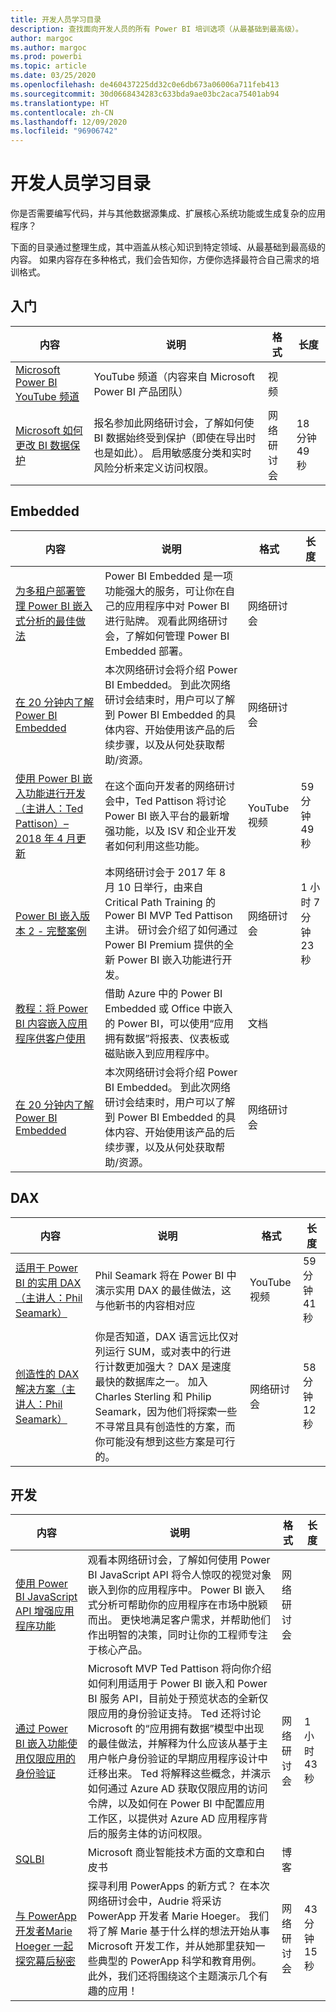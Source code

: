 ```yaml
---
title: 开发人员学习目录
description: 查找面向开发人员的所有 Power BI 培训选项（从最基础到最高级）。
author: margoc
ms.author: margoc
ms.prod: powerbi
ms.topic: article
ms.date: 03/25/2020
ms.openlocfilehash: de460437225dd32c0e6db673a06006a711feb413
ms.sourcegitcommit: 30d0668434283c633bda9ae03bc2aca75401ab94
ms.translationtype: HT
ms.contentlocale: zh-CN
ms.lasthandoff: 12/09/2020
ms.locfileid: "96906742"
---
```

# <a name="developer-learning-catalog"></a>开发人员学习目录

你是否需要编写代码，并与其他数据源集成、扩展核心系统功能或生成复杂的应用程序？

下面的目录通过整理生成，其中涵盖从核心知识到特定领域、从最基础到最高级的内容。 如果内容存在多种格式，我们会告知你，方便你选择最符合自己需求的培训格式。

## <a name="get-started"></a>入门<a name="get-started"></a>
| 内容 | 说明 | 格式  | 长度      |
|--------------------------------------------------------------------------------------------------------------------------------------------------|---------------------------------------------------------------------------------------------------------------------------------------------------------------------------------------------------|---------|-------------|
| [Microsoft Power BI YouTube 频道](https://www.youtube.com/user/mspowerbi/videos)  | YouTube 频道（内容来自 Microsoft Power BI 产品团队）   | 视频  |             |
| [Microsoft 如何更改 BI 数据保护](https://info.microsoft.com/ww-landing-How-Microsoft-Is-Changing-BI-Data-Protection-OnDemand.html) | 报名参加此网络研讨会，了解如何使 BI 数据始终受到保护（即使在导出时也是如此）。 启用敏感度分类和实时风险分析来定义访问权限。 | 网络研讨会 | 18 分钟 49 秒 |
## <a name="embedded"></a>Embedded<a name="embedded"></a>
| 内容 | 说明 | 格式  | 长度      |
|--------------------------------------------------------------------------------------------------------------------------------------------------|---------------------------------------------------------------------------------------------------------------------------------------------------------------------------------------------------|---------|-------------|
| [为多租户部署管理 Power BI 嵌入式分析的最佳做法](https://info.microsoft.com/ww-landing-PBI-webinar-Best-Practices-for-Managing-Power-BI-Embedded-video.html) | Power BI Embedded 是一项功能强大的服务，可让你在自己的应用程序中对 Power BI 进行贴牌。 观看此网络研讨会，了解如何管理 Power BI Embedded 部署。   | 网络研讨会       |                |
| [在 20 分钟内了解 Power BI Embedded](https://info.microsoft.com/ww-ondemand-power-bi-embedded-in-20-min.html)  | 本次网络研讨会将介绍 Power BI Embedded。 到此次网络研讨会结束时，用户可以了解到 Power BI Embedded 的具体内容、开始使用该产品的后续步骤，以及从何处获取帮助/资源。 | 网络研讨会       |                |
| [使用 Power BI 嵌入功能进行开发（主讲人：Ted Pattison）– 2018 年 4 月更新](https://www.youtube.com/watch?v=swnGlrRy588)  | 在这个面向开发者的网络研讨会中，Ted Pattison 将讨论 Power BI 嵌入平台的最新增强功能，以及 ISV 和企业开发者如何利用这些功能。 | YouTube 视频 | 59 分钟 49 秒  |
| [Power BI 嵌入版本 2 - 完整案例](https://community.powerbi.com/t5/Webinars-and-Video-Gallery/Power-BI-Embedding-Version-2-The-Full-Story/td-p/229527)    | 本网络研讨会于 2017 年 8 月 10 日举行，由来自 Critical Path Training 的 Power BI MVP Ted Pattison 主讲。 研讨会介绍了如何通过 Power BI Premium 提供的全新 Power BI 嵌入功能进行开发。  | 网络研讨会       | 1 小时 7 分钟 23 秒 |
| [教程：将 Power BI 内容嵌入应用程序供客户使用](../developer/embedded/embed-sample-for-customers.md) | 借助 Azure 中的 Power BI Embedded 或 Office 中嵌入的 Power BI，可以使用“应用拥有数据”将报表、仪表板或磁贴嵌入到应用程序中。  | 文档 |                |
| [在 20 分钟内了解 Power BI Embedded](https://info.microsoft.com/ww-ondemand-power-bi-embedded-in-20-min.html)  | 本次网络研讨会将介绍 Power BI Embedded。 到此次网络研讨会结束时，用户可以了解到 Power BI Embedded 的具体内容、开始使用该产品的后续步骤，以及从何处获取帮助/资源。 | 网络研讨会       |                |
## <a name="dax"></a>DAX<a name="dax"></a>
| 内容 | 说明 | 格式  | 长度      |
|--------------------------------------------------------------------------------------------------------------------------------------------------|---------------------------------------------------------------------------------------------------------------------------------------------------------------------------------------------------|---------|-------------|
| [适用于 Power BI 的实用 DAX（主讲人：Phil Seamark）](https://www.youtube.com/watch?v=1fGfqzS37qs)                                                                                    | Phil Seamark 将在 Power BI 中演示实用 DAX 的最佳做法，这与他新书的内容相对应                                                                                                                                                                                                                 | YouTube 视频 | 59 分钟 41 秒 |
| [创造性的 DAX 解决方案（主讲人：Phil Seamark）](https://community.powerbi.com/t5/Webinars-and-Video-Gallery/10-2-18-Webinar-Creative-DAX-solutions-by-Philip-Seamark/td-p/516250) | 你是否知道，DAX 语言远比仅对列运行 SUM，或对表中的行进行计数更加强大？ DAX 是速度最快的数据库之一。  加入 Charles Sterling 和 Philip Seamark，因为他们将探索一些不寻常且具有创造性的方案，而你可能没有想到这些方案是可行的。 | 网络研讨会       | 58 分钟 12 秒 |
## <a name="development"></a>开发<a name="development"></a>
| 内容 | 说明 | 格式  | 长度      |
|--------------------------------------------------------------------------------------------------------------------------------------------------|---------------------------------------------------------------------------------------------------------------------------------------------------------------------------------------------------|---------|-------------|
| [使用 Power BI JavaScript API 增强应用程序功能](https://info.microsoft.com/ww-landing-PBI-JavaScript-API-video.html)   | 观看本网络研讨会，了解如何使用 Power BI JavaScript API 将令人惊叹的视觉对象嵌入到你的应用程序中。 Power BI 嵌入式分析可帮助你的应用程序在市场中脱颖而出。 更快地满足客户需求，并帮助他们作出明智的决策，同时让你的工程师专注于核心产品。  | 网络研讨会 |             |
| [通过 Power BI 嵌入功能使用仅限应用的身份验证](https://community.powerbi.com/t5/Webinars-and-Video-Gallery/Webinar-Using-App-only-Authentication-with-Power-BI-Embedding/td-p/642230)   | Microsoft MVP Ted Pattison 将向你介绍如何利用适用于 Power BI 嵌入和 Power BI 服务 API，目前处于预览状态的全新仅限应用的身份验证支持。 Ted 还将讨论 Microsoft 的“应用拥有数据”模型中出现的最佳做法，并解释为什么应该从基于主用户帐户身份验证的早期应用程序设计中迁移出来。 Ted 将解释这些概念，并演示如何通过 Azure AD 获取仅限应用的访问令牌，以及如何在 Power BI 中配置应用工作区，以提供对 Azure AD 应用程序背后的服务主体的访问权限。 | 网络研讨会 | 1 小时 43 秒   |
| [SQLBI](https://www.sqlbi.com/articles/)  | Microsoft 商业智能技术方面的文章和白皮书   | 博客    |             |
| [与 PowerApp 开发者Marie Hoeger 一起探究幕后秘密](https://community.powerbi.com/t5/Webinars-and-Video-Gallery/6-1-2017-Look-behind-the-curtain-with-one-of-the-PowerApp/td-p/161484) | 探寻利用 PowerApps 的新方式？ 在本次网络研讨会中，Audrie 将采访 PowerApp 开发者 Marie Hoeger。 我们将了解 Marie 基于什么样的想法开始从事 Microsoft 开发工作，并从她那里获知一些典型的 PowerApp 科学和教育用例。 此外，我们还将围绕这个主题演示几个有趣的应用！  | 网络研讨会 | 43 分钟 15 秒 |
